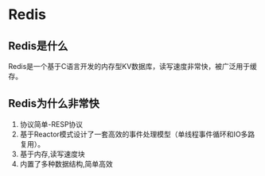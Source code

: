 # Redis

## Redis是什么

Redis是一个基于C语言开发的内存型KV数据库，读写速度非常快，被广泛用于缓存。

## Redis为什么非常快

1. 协议简单-RESP协议
2. 基于Reactor模式设计了一套高效的事件处理模型（单线程事件循环和IO多路复用）。
3. 基于内存,读写速度块
4. 内置了多种数据结构,简单高效

